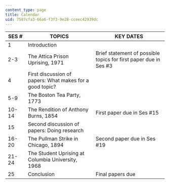 ```yaml
---
content_type: page
title: Calendar
uid: 7587cfa3-66a6-f3f3-9e28-cceec42939dc
---
```


| SES # | TOPICS | KEY DATES |
| --- | --- | --- |
| 1 | Introduction | &nbsp; |
| 2-3 | The Attica Prison Uprising, 1971 | Brief statement of possible topics for first paper due in Ses #3 |
| 4 | First discussion of papers: What makes for a good topic? | &nbsp; |
| 5-9 | The Boston Tea Party, 1773 | &nbsp; |
| 10-14 | The Rendition of Anthony Burns, 1854 | First paper due in Ses #15 |
| 15 | Second discussion of papers: Doing research | &nbsp; |
| 16-20 | The Pullman Strike in Chicago, 1894 | Second paper due in Ses #19 |
| 21-24 | The Student Uprising at Columbia University, 1968 | &nbsp; |
| 25 | Conclusion | Final papers due